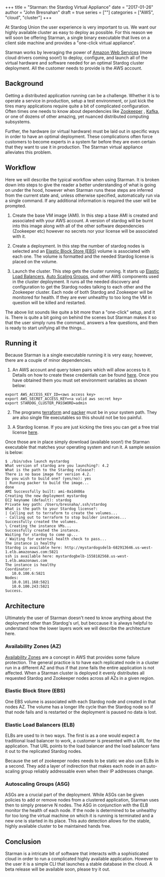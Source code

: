 +++
title = "Starman: the Stardog Virtual Appliance"
date = "2017-01-26"
author = "John Bresnahan"
draft = true 
series = [""]
categories = ["AWS", "cloud", "cluster"]
+++

At Stardog Union the user experience is very important to us. We want our highly
available cluster as easy to deploy as possible. For this reason we will soon be
offering Starman, a single binary executable that lives on a client side machine
and provides a "one-click virtual appliance".

Starman works by leveraging the power
of [Amazon Web Services](https://aws.amazon.com/) (more cloud drivers coming
soon!) to deploy, configure, and launch all of the virtual hardware and software
needed for an optimal Stardog cluster deployment. All the customer needs to
provide is the AWS account.

## Background

Getting a distributed application running can be a challenge.
Whether it is to operate a service in production, setup a test environment, or
just kick the tires many applications require quite a bit of complicated
configuration.  Often times one needs to know about dependencies like
[Zookeeper](https://zookeeper.apache.org/) , [Kafka](https://kafka.apache.org/),
or one of dozens of other amazing, yet nuanced
distributed computing subsystems.  

Further, the hardware (or virtual hardware) must be laid out in specific ways in
order to have an optimal deployment. These complications often force customers
to become experts in a system far before they are even certain that they want to
use it in production.  The Starman virtual appliance alleviates this problem.


## Workflow

Here we will describe the typical workflow when using Starman.  It is broken
down into steps to give the reader a better understanding of what is going on
under the hood, however when Starman runs these steps are inferred from
the current state and, unless otherwise specified, automatically run via a
single command.  If any additional information is required the user will be
prompted.

1. Create the base VM image (AMI). In this step a base AMI is created and
 associated with your AWS account. A version of stardog will be burnt into this
 image along with all of the other software dependencies (Zookeeper etc) however
 no secrets nor your license will be associated with it.
 
2. Create a deployment. In this step the number of stardog nodes is selected and
 an [Elastic Block Store (EBS)](https://aws.amazon.com/ebs/) volume is
 associated with each one. The volume is formatted and the needed Stardog
 license is placed on the volume.
 
3. Launch the cluster. This step gets the cluster running. It starts
 up
 [Elastic Load Balancers](https://aws.amazon.com/elasticloadbalancing/),
 [Auto Scaling Groups](https://aws.amazon.com/autoscaling/), and
 other AWS components used in the cluster deployment. It runs all the needed discovery and configuration to
 get the Stardog nodes talking to each other and the Zookeeper cluster. Each node of
 both Stardog and Zookeeper will be monitored for health. If they are ever
 unhealthy to too long the VM in question will be killed and restarted.
 
The above list sounds like quite a bit more than a "one-click" setup, and it is.
There is quite a bit going on behind the scenes but Starman makes it so that
the user simply runs the command, answers a few questions, and then is ready
to start unifying all the things...

## Running it

Because Starman is a single executable running it is very easy; however, there
are a couple of minor dependencies.

1. An AWS account and query token pairs which will allow access to it. Details
on how to create these credentials can be
found
[here](http://docs.aws.amazon.com/IAM/latest/UserGuide/id_credentials_access-keys.html#Using_CreateAccessKey).
Once you have obtained them you must set environment variables as shown below:

``` 
export AWS_ACCESS_KEY_ID=<aws access key>
export AWS_SECRET_ACCESS_KEY=<a valid aws secret key>
export STARDOG_CLUSTER_PASSWORD=admin
```

2. The programs [terraform](https://releases.hashicorp.com/terraform/0.7.9/)
 and [packer](https://releases.hashicorp.com/packer/0.10.2/) must be in your
 system path. They are also single file executables so this should not be too
 painful.
  
3. A Stardog license. If you are just kicking the tires you can get a free trial
 license [here](http://stardog.com/#download).

Once those are in place simply download (available soon!) the Starman executable
that matches your operating system and run it. A sample session is below:

```
$ ./bin/sdva launch mystardog
What version of stardog are you launching?: 4.2
What is the path to the Stardog release?: 
There is no base image for version 4.2.
Do you wish to build one? (yes/no): yes
| Running packer to build the image...
done
AMI Successfully built: ami-0a1d486a
Creating the new deployment mystardog
EC2 keyname (default): stardog
Private key path: /Users/bresnaha/.ssh/stardog
What is the path to your Stardog license?: 
| Calling out to terraform to create the volumes...
- Calling out to terraform to stop builder instances...
Successfully created the volumes.
\ Creating the instance VMs...
Successfully created the instance.
Waiting for stardog to come up...
/ Waiting for external health check to pass...
The instance is healthy
Stardog is available here: http://mystardogsdelb-682913646.us-west-1.elb.amazonaws.com:5821
ssh is available here: mystardogbelb-1558182568.us-west-1.elb.amazonaws.com
The instance is healthy
Coordinator:
   10.0.100.6:5821
Nodes:
   10.0.101.168:5821
   10.0.100.243:5821
Success.
```

## Architecture


Ultimately the user of Starman doesn't need to know anything about the 
deployment other than Stardog's url, but beccause it is always helpful
to understand how the lower layers work we will describe the architecture
here.

### Availability Zones (AZ)

[Availability Zones](http://docs.aws.amazon.com/AWSEC2/latest/UserGuide/using-regions-availability-zones.html#concepts-regions-availability-zones)
are a concept in AWS that provides some failure protection.  The
general practice is to have each replicated node in a cluster run in a
different AZ and thus if that zone fails the entire application is not
affected.  When a Starman cluster is deployed it evenly distributes
all requested Stardog and Zookeeper nodes across all AZs in a given
region.

### Elastic Block Store (EBS)

One EBS volume is associated with each Stardog node and created in that
nodes AZ.  The volume has a longer life cycle than the Stardog node
so if that node fails and is restarted or the deployment is paused
no data is lost.

### Elastic Load Balancers (ELB)

ELBs are used to in two ways.  The first is as a one would expect a 
traditional load balancer to work, a customer is presented with a
URL for the application.  That URL points to the load balancer and 
the load balancer fans it out to the replicated Stardog nodes.

Because the set of zookeeper nodes needs to be static we also use ELBs
in a second.  They add a layer of indirection that makes each node in
an auto-scaling group reliably addressable even when their IP addresses
change.

### Autoscaling Groups (ASG)

ASGs are a crucial part of the deployment.  While ASGs can be given
policies to add or remove nodes from a clustered application, Starman
uses then to simply preserve N nodes.  The ASG in conjunction with the 
ELB monitor the health of each node.  If the node is determined to
be unhealthy for too long the virtual machine on which it is running
is terminated and a new one is started in its place.  This auto
detection allows for the stable, highly available cluster to be maintained
hands free.

## Conclusion

Starman is a intricate bit of software that interacts with a
sophisticated cloud in order to run a complicated highly available
application.  However to the user it is a simple CLI that launches
a stable database in the cloud.  A beta release will be available soon,
please try it out.